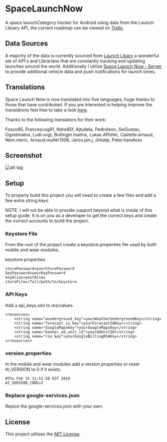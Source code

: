 # SpaceLaunchNow
A space launchCategory tracker for Android using data from the Launch Library API, the current roadmap can be viewed on [Trello](https://trello.com/b/DwLCfv7g/space-launchCategory-now).

## Data Sources

A majority of the data is currently sourced from [Launch Libary](https://launchlibrary.net/) a wonderful set of API's and Librarians that are constantly tracking and updating launches around the world. Additionally I utilize [Space Launch Now - Server](https://github.com/ItsCalebJones/SpaceLaunchNow-Server) to provide additional vehicle data and push notifications for launch times.

## Translations
Space Launch Now is now translated into five languages, huge thanks to those that have contributed. If you are interested in helping improve the translations feel free to take a look [here](https://spacelaunchnow.oneskyapp.com).

Thanks to the following translators for their work:

Fosco85, Francescog91, Ndre85f, Ajtudela, Pedroleon, SwGustav, Ogoidmatos, Ludi.vogt, Bullinger.mathis, Lukas Affolter, Castelle.arnaud, Nem.meric, Arnaud.muller1308, Jaros.jan.j, Jirkatp, Peter.handless

## Screenshot

![alt tag](https://raw.github.com/caman9119/SpaceLaunchNow/master/screenshot.png)

## Setup

To properly build this project you will need to create a few files and add a few extra string keys.

NOTE: I will not be able to provide support beyond what is inside of this setup guide. It is on you as a developer to get the correct keys and create the correct accounts to build the project.

### Keystore File
From the root of the project create a keystore.properties file used by both mobile and wear modules.

keystore.properties
```
storePassword=yourStorePassword
keyPassword=yourKeyPassword
keyAlias=yourAlias
storeFile=/full/path/to/keystore
```

### API Keys
Add a api_keys.xml to res/values.
```
<resources>
    <string name="wunderground_key">yourWeatherUndergroundKey</string>
    <string name="forecast_io_key">yourForecastIOKey</string>
    <string name="GoogleMapsKey">yourGoogleMapsKey</string>
    <string name="banner_ad_unit_id">yourAdUnitID</string>
    <string name="rsa_key">yourGoogleBillingRSAKey</string>
</resources>
```

### version.properties
In the mobile and wear modules add a version.properties or reset AI_VERSION to 0 if it exists.

```
#Thu Feb 15 11:52:58 EST 2018
AI_VERSION_CODE=3
```

### Replace google-services.json 
Replce the google-services.json with your own.

## License

This project utilizes the [MIT License](https://raw.github.com/caman9119/SpaceLaunchNow/master/LICENSE.md).
